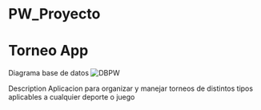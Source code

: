 # PW_Proyecto
<h1>Torneo App</h1>

Diagrama base de datos
![DBPW](https://user-images.githubusercontent.com/55027808/228714339-1a5883c6-b3be-4ac9-97b6-cc1f4e2e46a2.jpg)

Description
Aplicacion para organizar y manejar torneos de distintos tipos aplicables a cualquier deporte o juego

